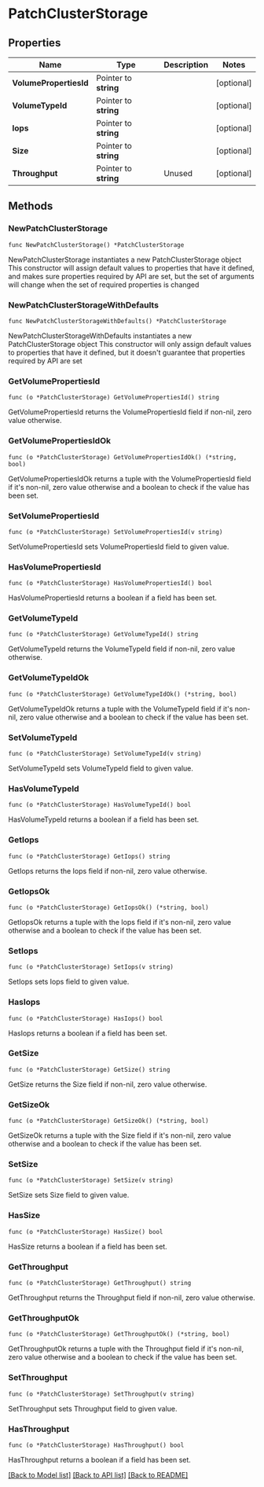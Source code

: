 # PatchClusterStorage

## Properties

Name | Type | Description | Notes
------------ | ------------- | ------------- | -------------
**VolumePropertiesId** | Pointer to **string** |  | [optional] 
**VolumeTypeId** | Pointer to **string** |  | [optional] 
**Iops** | Pointer to **string** |  | [optional] 
**Size** | Pointer to **string** |  | [optional] 
**Throughput** | Pointer to **string** | Unused | [optional] 

## Methods

### NewPatchClusterStorage

`func NewPatchClusterStorage() *PatchClusterStorage`

NewPatchClusterStorage instantiates a new PatchClusterStorage object
This constructor will assign default values to properties that have it defined,
and makes sure properties required by API are set, but the set of arguments
will change when the set of required properties is changed

### NewPatchClusterStorageWithDefaults

`func NewPatchClusterStorageWithDefaults() *PatchClusterStorage`

NewPatchClusterStorageWithDefaults instantiates a new PatchClusterStorage object
This constructor will only assign default values to properties that have it defined,
but it doesn't guarantee that properties required by API are set

### GetVolumePropertiesId

`func (o *PatchClusterStorage) GetVolumePropertiesId() string`

GetVolumePropertiesId returns the VolumePropertiesId field if non-nil, zero value otherwise.

### GetVolumePropertiesIdOk

`func (o *PatchClusterStorage) GetVolumePropertiesIdOk() (*string, bool)`

GetVolumePropertiesIdOk returns a tuple with the VolumePropertiesId field if it's non-nil, zero value otherwise
and a boolean to check if the value has been set.

### SetVolumePropertiesId

`func (o *PatchClusterStorage) SetVolumePropertiesId(v string)`

SetVolumePropertiesId sets VolumePropertiesId field to given value.

### HasVolumePropertiesId

`func (o *PatchClusterStorage) HasVolumePropertiesId() bool`

HasVolumePropertiesId returns a boolean if a field has been set.

### GetVolumeTypeId

`func (o *PatchClusterStorage) GetVolumeTypeId() string`

GetVolumeTypeId returns the VolumeTypeId field if non-nil, zero value otherwise.

### GetVolumeTypeIdOk

`func (o *PatchClusterStorage) GetVolumeTypeIdOk() (*string, bool)`

GetVolumeTypeIdOk returns a tuple with the VolumeTypeId field if it's non-nil, zero value otherwise
and a boolean to check if the value has been set.

### SetVolumeTypeId

`func (o *PatchClusterStorage) SetVolumeTypeId(v string)`

SetVolumeTypeId sets VolumeTypeId field to given value.

### HasVolumeTypeId

`func (o *PatchClusterStorage) HasVolumeTypeId() bool`

HasVolumeTypeId returns a boolean if a field has been set.

### GetIops

`func (o *PatchClusterStorage) GetIops() string`

GetIops returns the Iops field if non-nil, zero value otherwise.

### GetIopsOk

`func (o *PatchClusterStorage) GetIopsOk() (*string, bool)`

GetIopsOk returns a tuple with the Iops field if it's non-nil, zero value otherwise
and a boolean to check if the value has been set.

### SetIops

`func (o *PatchClusterStorage) SetIops(v string)`

SetIops sets Iops field to given value.

### HasIops

`func (o *PatchClusterStorage) HasIops() bool`

HasIops returns a boolean if a field has been set.

### GetSize

`func (o *PatchClusterStorage) GetSize() string`

GetSize returns the Size field if non-nil, zero value otherwise.

### GetSizeOk

`func (o *PatchClusterStorage) GetSizeOk() (*string, bool)`

GetSizeOk returns a tuple with the Size field if it's non-nil, zero value otherwise
and a boolean to check if the value has been set.

### SetSize

`func (o *PatchClusterStorage) SetSize(v string)`

SetSize sets Size field to given value.

### HasSize

`func (o *PatchClusterStorage) HasSize() bool`

HasSize returns a boolean if a field has been set.

### GetThroughput

`func (o *PatchClusterStorage) GetThroughput() string`

GetThroughput returns the Throughput field if non-nil, zero value otherwise.

### GetThroughputOk

`func (o *PatchClusterStorage) GetThroughputOk() (*string, bool)`

GetThroughputOk returns a tuple with the Throughput field if it's non-nil, zero value otherwise
and a boolean to check if the value has been set.

### SetThroughput

`func (o *PatchClusterStorage) SetThroughput(v string)`

SetThroughput sets Throughput field to given value.

### HasThroughput

`func (o *PatchClusterStorage) HasThroughput() bool`

HasThroughput returns a boolean if a field has been set.


[[Back to Model list]](../README.md#documentation-for-models) [[Back to API list]](../README.md#documentation-for-api-endpoints) [[Back to README]](../README.md)


